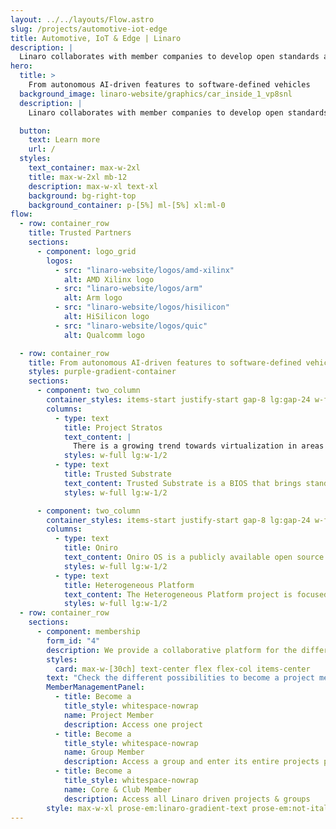 ```yaml
---
layout: ../../layouts/Flow.astro
slug: /projects/automotive-iot-edge
title: Automotive, IoT & Edge | Linaro
description: |
  Linaro collaborates with member companies to develop open standards and interfaces that accelerate and secure the deployment of Automotive, IoT, and Edge solutions. Join us in revolutionizing the way we drive innovation at the edge.
hero:
  title: >
    From autonomous AI-driven features to software-defined vehicles
  background_image: linaro-website/graphics/car_inside_1_vp8snl
  description: |
    Linaro collaborates with member companies to develop open standards and interfaces that accelerate and secure the deployment of Automotive, IoT, and Edge solutions. Join us in revolutionizing the way we drive innovation at the edge.

  button:
    text: Learn more
    url: /
  styles:
    text_container: max-w-2xl
    title: max-w-2xl mb-12
    description: max-w-xl text-xl
    background: bg-right-top
    background_container: p-[5%] ml-[5%] xl:ml-0
flow:
  - row: container_row
    title: Trusted Partners
    sections:
      - component: logo_grid
        logos:
          - src: "linaro-website/logos/amd-xilinx"
            alt: AMD Xilinx logo
          - src: "linaro-website/logos/arm"
            alt: Arm logo
          - src: "linaro-website/logos/hisilicon"
            alt: HiSilicon logo
          - src: "linaro-website/logos/quic"
            alt: Qualcomm logo

  - row: container_row
    title: From autonomous AI-driven features to software-defined vehicles
    styles: purple-gradient-container
    sections:
      - component: two_column
        container_styles: items-start justify-start gap-8 lg:gap-24 w-full mx-auto text-2xl
        columns:
          - type: text
            title: Project Stratos
            text_content: |
              There is a growing trend towards virtualization in areas other than the traditional server environment. The server enviroment is uniform in nature but as we move towards a richer ecosystem in automotive, medical and general mobile and IoT spaces, the rich array of hypervisors and SoCs become a problem. Project Stratos is working towards developing hypervisor agnostic Virtio interfaces and standards.
            styles: w-full lg:w-1/2
          - type: text
            title: Trusted Substrate
            text_content: Trusted Substrate is a BIOS that brings standards based secure booting and over-the-air (OTA) updates to the most trust demanding embedded computing projects such as automotive and robotics. The project aims to upstream all necessary technologies in multiple projects to enable Arm SystemReady compliance.
            styles: w-full lg:w-1/2

      - component: two_column
        container_styles: items-start justify-start gap-8 lg:gap-24 w-full mx-auto text-2xl
        columns:
          - type: text
            title: Oniro
            text_content: Oniro OS is a publicly available open source version of the HarmonyOS operating system. Linaro is working with Huawei to further the capabilities of the Oniro OS (around trusted-boot and over-the-air updates), create a collaborative, Oniro OS Open CI testing system, and onboard Linaro Oniro project members and their devices into the project.
            styles: w-full lg:w-1/2
          - type: text
            title: Heterogeneous Platform
            text_content: The Heterogeneous Platform project is focused on software that allows the different core types or OS types to work together and creates a standards based framework to make the system developers job easier. The majority of Automotive SOCs use multiple CPU core types. Adding M profile or R profile cores to a SOC with A profile cores, allows the A profile cores to focus on the Linux tasks it is designed for, while M/R cores can focus on low latency sense/control loops, isolated security, or increased safety.
            styles: w-full lg:w-1/2
  - row: container_row
    sections:
      - component: membership
        form_id: "4"
        description: We provide a collaborative platform for the different industry players within the Arm ecosystem to come together, discuss, agree upon, and implement solutions to shared problems. We offer various avenues for engaging in collaborative engineering.
        styles:
          card: max-w-[30ch] text-center flex flex-col items-center
        text: "Check the different possibilities to become a project member:"
        MemberManagementPanel:
          - title: Become a
            title_style: whitespace-nowrap
            name: Project Member
            description: Access one project
          - title: Become a
            title_style: whitespace-nowrap
            name: Group Member
            description: Access a group and enter its entire projects portfolio
          - title: Become a
            title_style: whitespace-nowrap
            name: Core & Club Member
            description: Access all Linaro driven projects & groups
        style: max-w-xl prose-em:linaro-gradient-text prose-em:not-italic prose-headings:text-5xl prose-headings:my-3 prose-ul:text-xl prose-headings:leading-tight prose-p:text-3xl text-center
---
```

